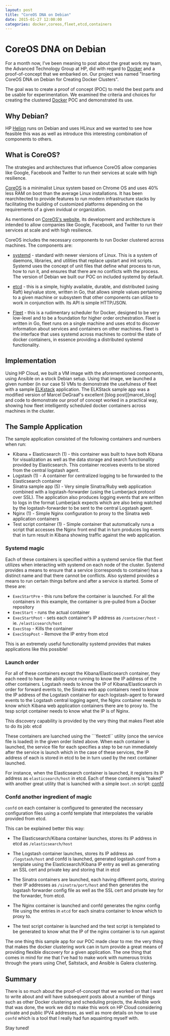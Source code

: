 ```yaml
---
layout: post
title: "CoreOS DNA on Debian"
date: 2015-01-27 12:00:00 
categories: docker,coreos,fleet,etcd,containers
---
```



# CoreOS DNA on Debian

For a month now, I've been meaning to post about the great work my team, the Advanced Technology Group at HP, did with regard to [Docker][Docker] and a proof-of-concept that we embarked on. Our project was named "Inserting CoreOS DNA on Debian for Creating Docker Clusters".

The goal was to create a proof of concept (POC) to meld the best parts and be usable for experimentation. We examined the criteria and choices for creating the clustered [Docker][Docker] POC and demonstrated its use.  

## Why Debian?

HP [Helion][helion] runs on Debian and uses HLinux and we wanted to see how feasible this was as well as introduce this interesting combination of components to others.

## What is CoreOS?

The strategies and architectures that influence CoreOS allow companies like Google, Facebook and Twitter to run their services at scale with high resilience.

[CoreOS][coreos] is a minimalist Linux system based on Chrome OS and uses 40% less RAM on boot than the average Linux installations. It has been rearchitected to provide features to run modern infrastructure stacks by facilitating the building of customized platforms depending on the requirements of a given invidual or organization. 

As mentioned on [CoreOS's website][coreos], its development and architecture is intended to allow companies like Google, Facebook, and Twitter to run their services at scale and with high resilience. 

CoreOS includes the necessary components to run Docker clustered across machines. The components are:

* [systemd][systemd] - standard with newer viersions of Linux. This is a system of daemons, libraries, and utilities that replace upstart and init scripts. Systemd uses the concept of unit files that define what process to run, how to run it, and ensures that there are no conflicts with the process. The version of Debian we built our POC on included systemd by default.

* [etcd][etcd] - this is a simple, highly available, durable, and distributed (using Raft) key/value store, written in Go, that allows simple values pertaining to a given machine or subsystem that other components can utilize to work in conjunction with. Its API is simple HTTP/JSON.

* [Fleet][fleet] - this is a rudimentary scheduler for Docker, designed to be very low-level and to be a foundation for higher order orchestration. Fleet is written in Go, fleet runs on a single machine and uses etcd to discover information about services and containers on other machines. Fleet is the interface that uses systemd across machines to control the state of docker containers, in essence providing a distributed systemd functionality.


## Implementation

Using HP Cloud, we built a VM image with the aforementioned components, using Ansible on a stock Debian setup. Using that image, we launched a given number (in our case 5) VMs to demonstrate the usefulness of fleet with a sample [ELKstack][elkstack] application. The ELKStack sample app was a modified version of Marcel DeGraaf's excellent [blog post][marcel_blog] and code to demonstrate our proof of concept worked in a practical way, showing how fleet intelligently scheduled docker containers across machines in the cluster. 

## The Sample Application

The sample application consisted of the following containers and numbers when run:

* Kibana + Elasticsearch (1) - this container was built to have both Kibana for visualization as well as the data storage and search functionality provided by Elasticsearch. This container receives events to be stored from the central logstash agent. 
* Logstash (1) - A container for centralized logging to be forwarded to the Elasticsearch container 
* Sinatra sample app (5) - Very simple Sinatra/Ruby web application combined with a logstash-forwarder (using the Lumberjack protocol over SSL). The application also produces logging events that are written to logs in the format Lumberjack expects which are also being watched by the logstash-forwarder to be sent to the central Logstash agent. 
* Nginx (1) - Simple Nginx configuration to proxy to the Sinatra web application containers 
* Test script container (1) - Simple container that automatically runs a script that accesses the Nginx front end that in turn produces log events that in turn result in Kibana showing traffic against the web application.

### Systemd magic

Each of these containers is specified within a systemd service file that fleet utilizes when interacting with systemd on each node of the cluster. Systemd provides a means to ensure that a service (corresponds to container) has a distinct name and that there cannot be conflicts. Also systemd provides a means to run certain things before and after a service is started. Some of these are:

* ```ExecStartPre``` - this runs before the container is launched. For all the containers in this example, the container is pre-pulled from a Docker repository
* ```ExecStart``` - runs the actual container
* ```ExecStartPost``` - sets each container's IP address as ```/container/host``` - ie. ```/elasticsearch/host```
* ```ExecStop``` - Kills the container
* ```ExecStopPost``` - Remove the IP entry from etcd

This is an extremely useful functionality systemd provides that makes applications like this possible!

### Launch order


For all of these containers except the Kibana/Elasticsearch container, they each need to have the ability once running to know the IP address of the other containers. Logstash needs to know the IP of Kibana/Elasticsearch in order for forward events to, the Sinatra web app containers need to know the IP address of the Logstash container for each logstash-agent to forward events to the Logstash central logging agent, the Nginx container needs to know which Kibana web application containers there are to proxy to. The tesp script container needs to know what the IP is of Nginx.

This discovery capability is provided by the very thing that makes Fleet able to do its job: etcd

These containers are luanched using the ```fleetctl`` utility (once the service file is loaded) in the given order listed above. When each container is launched, the service file for each specifies a step to be run immediately after the service is launch which in the case of these services, the IP address of each is stored in etcd to be in turn used by the next container launched. 

For instance, when the Elasticsearch container is launched, it registers its IP address as ```elasticsearch/host``` in etcd. Each of these containers is "baked" with another great utility that is luanched with a simple ```boot.sh``` script: [confd][confd]

### Confd another ingredient of magic

```confd``` on each container is configured to generated the necessary configuration files using a confd template that interpolates the variable provided from etcd.

This can be explained better this way:

* The Elasticsearch/Kibana container launches, stores its IP address in etcd as ```/elasticsearch/host```

* The Logstash container launches, stores its IP address as ```/logstash/host``` and confd is launched, generated logstash.conf from a template using the Elasticsearch/Kibana IP entry as well as generating an SSL cert and private key and storing that in etcd

* The Sinatra containers are launched, each having different ports, storing their IP addresses as ```/sinatra/port/host``` and then generates the logstash forwarder config file as well as the SSL cert and private key for the forwarder, from etcd.

* The Nginx container is launched and confd generates the nginx config file using the entries in ```etcd``` for each sinatra container to know which to proxy to.

* The test script container is launched and the test script is templated to be generated to know what the IP of the nginx container is to run against

The one thing this sample app for our POC made clear to me: the very thing that makes the docker clustering work can in turn provide a great means of providing flexible discovery for a given application. The one thing that comes in mind for me that I've had to make work with numerous tricks through the years using Chef, Saltstack, and Ansible is Galera clustering.

## Summary

There is so much about the proof-of-concept that we worked on that I want to write about and will have subsequent posts about a number of things such as other Docker clustering and scheduling projects, the Ansible work that was done, the work we did to make this work on HP Cloud considering private and public IPV4 addresses, as well as more details on how to use ```confd``` which is a tool that I really had fun aquainting myself with.

Stay tuned!


[Docker]: http://docker.io
[Docker.inc]: http://docker.com
[docker_signup]: https://www.docker.io/account/signup/
[docker_installation]: http://docs.docker.io/installation/#installation
[kernel_features]: http://www.kbartocha.com/tag/linux-kernel-namespaces/
[cgroups]: https://access.redhat.com/site/documentation/en-US/Red_Hat_Enterprise_Linux/6/html/Resource_Management_Guide/ch01.html
[libcontainer]: http://blog.docker.com/2014/03/docker-0-9-introducing-execution-drivers-and-libcontainer/
[lxc]: https://linuxcontainers.org/
[parallels]: http://www.parallels.com/
[openvz]: http://openvz.org/Main_Page
[freebsd_jail]: http://www.freebsd.org/doc/handbook/jails.html
[dockerfile]: http://docs.docker.io/reference/builder/
[docker_ansible]: http://docs.ansible.com/docker_module.html
[docker_image_ansible]: http://docs.ansible.com/docker_image_module.html
[docker_inventory_ansible]: https://github.com/ansible/ansible/blob/devel/plugins/inventory/docker.yml
[salt_states_dockerio]: http://docs.saltstack.com/en/latest/ref/states/all/salt.states.dockerio.html
[gareth-docker]: https://forge.puppetlabs.com/garethr/docker
[chef_docker]: http://www.getchef.com/blog/2014/04/23/chef-docker-automating-container-workflows/
[Ansible]: http://www.ansible.com/home
[SaltStack]: http://www.saltstack.com/
[Puppet]: http://puppetlabs.com/puppet/puppet-enterprise?gclid=CKvX14_85b4CFSgQ7AodhlMAwQ
[Chef]: http://www.getchef.com/chef/
[Solum]: https://wiki.openstack.org/wiki/Solum
[ansible_galaxy]: https://galaxy.ansible.com
[ansible_docker_presentation]: http://www.slideshare.net/PatrickGalbraith/docker-ansible-34909080
[nova_containers_openstack]: http://blog.docker.io/2013/06/openstack-docker-manage-linux-containers-with-nova/
[dockenstack]: https://index.docker.io/u/ewindisch/dockenstack/
[openstack_docker]: https://wiki.openstack.org/wiki/Docker
[openshift]: https://www.openshift.com/?sc_cid=70160000000UJArAAO&gclid=COfd-Oz-5b4CFcHm7AodS1gA7Q
[freebsd_jail]: http://www.freebsd.org/doc/handbook/jails.html 
[docker_image_registry]: https://registry.hub.docker.com/
[helion]: http://www8.hp.com/us/en/cloud/helion-overview.html
[coreos]: http://coreos.com
[systemd]: http://www.freedesktop.org/wiki/Software/systemd/
[etcd]: https://github.com/coreos/etcd
[fleet]: https://github.com/coreos/fleet
[confd]: https://github.com/kelseyhightower/confd
[golang]: http://golang.org
[elkstack]: http://www.elasticsearch.org/webinars/elk-stack-devops-environment/ 
